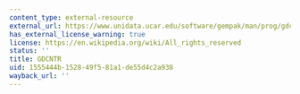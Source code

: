 ```yaml
---
content_type: external-resource
external_url: https://www.unidata.ucar.edu/software/gempak/man/prog/gdcntr.html
has_external_license_warning: true
license: https://en.wikipedia.org/wiki/All_rights_reserved
status: ''
title: GDCNTR
uid: 1555444b-1528-49f5-81a1-de55d4c2a938
wayback_url: ''
---
```

